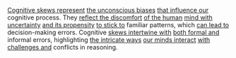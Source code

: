 
[Cognitive skews represent](2/2/2/3/3/.Cognitive%20Skews) [the unconscious biases](2/2/2/3/3/1/.Confirmation%20Bias) [that influence our](3/2/3/3/3/2/1/.Business%20Influence) cognitive process. They [reflect the discomfort](2/1/2/_Pleasure-Pain) [of the human](3/3/3/1/3/.Human%20Origins) [mind with uncertainty](1/1/3/3/3/2/3/.Uncertainty) [and its propensity](1/3/1/3/3/1/_Beneficial-Detrimental) [to stick to](1/1/3/2/1/1/3/2/.Consistency) familiar patterns, which [can lead to](1/1/3/3/3/3/2/.Consequence) decision-making errors. Cognitive [skews intertwine with](2/2/2/3/3/.Cognitive%20Skews) [both formal and](3/2/3/3/3/1/3/_Formal-Informal) informal errors, highlighting [the intricate ways](1/1/3/1/3/3/1/.Trial%20and%20Error) [our minds interact](3/1/1/2/1/1/2/.Communication) [with challenges and](1/2/2/2/1/3/2/.Challenges) conflicts in reasoning.

